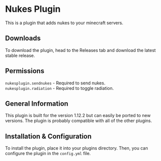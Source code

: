 # Nukes Plugin
This is a plugin that adds nukes to your minecraft servers.

## Downloads
To download the plugin, head to the Releases tab and download the latest stable release.

## Permissions
`nukesplugin.sendnukes` - Required to send nukes. <br>
`nukesplugin.radiation` - Required to toggle radiation.

## General Information
This plugin is built for the version 1.12.2 but can easily be ported to new versions. The plugin is probably compatible with all of the other plugins.

## Installation & Configuration
To install the plugin, place it into your plugins directory. Then, you can configure the plugin in the `config.yml` file.
